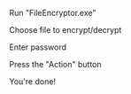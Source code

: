 Run "FileEncryptor.exe"


Choose file to encrypt/decrypt


Enter password


Press the "Action" button


You're done!
